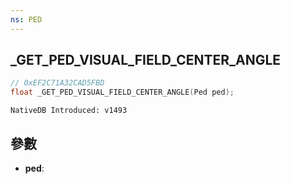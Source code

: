 ```yaml
---
ns: PED
---
```

## _GET_PED_VISUAL_FIELD_CENTER_ANGLE

```c
// 0xEF2C71A32CAD5FBD
float _GET_PED_VISUAL_FIELD_CENTER_ANGLE(Ped ped);
```

```
NativeDB Introduced: v1493
```

## 參數
* **ped**:
